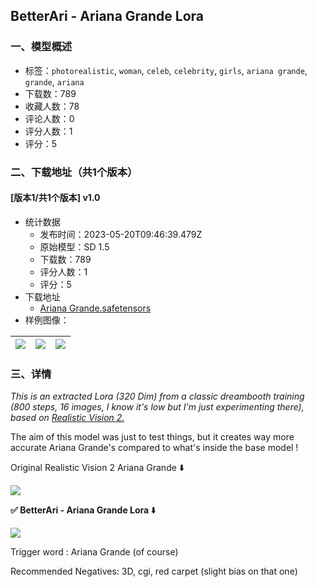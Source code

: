 ## BetterAri - Ariana Grande Lora
### 一、模型概述

- 标签：`photorealistic`, `woman`, `celeb`, `celebrity`, `girls`, `ariana grande`, `grande`, `ariana`
- 下载数：789
- 收藏人数：78
- 评论人数：0
- 评分人数：1
- 评分：5

### 二、下载地址（共1个版本）

#### [版本1/共1个版本] v1.0

- 统计数据
  - 发布时间：2023-05-20T09:46:39.479Z
  - 原始模型：SD 1.5
  - 下载数：789
  - 评分人数：1
  - 评分：5
- 下载地址
  - [Ariana Grande.safetensors](https://civitai.com/api/download/models/70661)
- 样例图像：

| <img src="https://image.civitai.com/xG1nkqKTMzGDvpLrqFT7WA/59af02f9-9d7e-411c-85f5-6b14499a6b08/width=450/789134.jpeg" /> | <img src="https://image.civitai.com/xG1nkqKTMzGDvpLrqFT7WA/e3d83a68-7d0f-4ae9-a31a-b301e0dd4ba0/width=450/789141.jpeg" /> | <img src="https://image.civitai.com/xG1nkqKTMzGDvpLrqFT7WA/0e9d7a98-b820-4d2e-8e61-4f67847698af/width=450/789122.jpeg" /> |
| ---- | ---- | ---- |


### 三、详情
<p><em>This is an extracted Lora (320 Dim) from a classic dreambooth training (800 steps, 16 images, I know it's low but I'm just experimenting there), based on </em><a target="_blank" rel="ugc" href="https://civitai.com/models/4201/realistic-vision-v20"><em>Realistic Vision 2.</em></a></p><p>The aim of this model was just to test things, but it creates way more accurate Ariana Grande's compared to what's inside the base model !</p><p>Original Realistic Vision 2 Ariana Grande ⬇️</p><img src="https://image.civitai.com/xG1nkqKTMzGDvpLrqFT7WA/08b79f10-b512-4406-ac6b-004607e4d725/width=525/08b79f10-b512-4406-ac6b-004607e4d725.jpeg" /><p><strong>✅ BetterAri - Ariana Grande Lora </strong>⬇️</p><img src="https://image.civitai.com/xG1nkqKTMzGDvpLrqFT7WA/e7f31c8e-79bc-4da9-94e6-869b74fb1a90/width=525/e7f31c8e-79bc-4da9-94e6-869b74fb1a90.jpeg" /><p></p><p>Trigger word : Ariana Grande (of course)</p><p>Recommended Negatives: 3D, cgi, red carpet (slight bias on that one)</p>